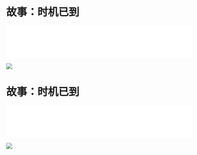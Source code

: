# 故事：时机已到
<iframe frameborder="0" marginwidth="0" marginheight="0" width=500 height=86 src="./mp3/23-0.mp3"></iframe>

![](./img/23-0.webp)

# 故事：时机已到
<iframe frameborder="0" marginwidth="0" marginheight="0" width=500 height=86 src="./mp3/23-0.mp3"></iframe>

![](./img/23-0.webp)

